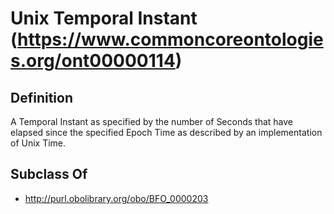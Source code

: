 # Unix Temporal Instant (https://www.commoncoreontologies.org/ont00000114)

## Definition
A Temporal Instant as specified by the number of Seconds that have elapsed since the specified Epoch Time as described by an implementation of Unix Time.

## Subclass Of
- http://purl.obolibrary.org/obo/BFO_0000203

